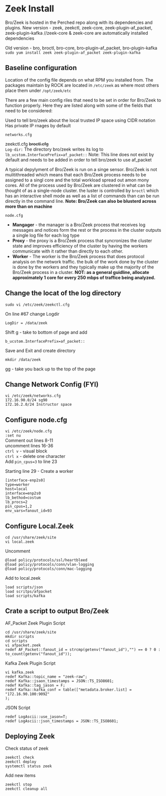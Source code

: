 # Zeek Install
Bro/Zeek is hosted in the Perched repo along with its dependencies and plugins.
New version - zeek, zeekctl, zeek-core, zeek-plugin-af_packet, zeek-plugin-kafka	//zeek-core & zeek-core are automatically installed dependencies

Old version - bro, broctl, bro-core, bro-plugin-af_packet, bro-plugin-kafka  
`sudo yum install zeek zeek-plugin-af_packet zeek-plugin-kafka`  

## Baseline configuration
Location of the config file depends on what RPM you installed from.  The packages maintain by ROCK are located in `/etc/zeek` as where most others place them under `/opt/zeek/etc`  

There are a few main config riles that need to be set in order for Bro/Zeek to function properly.  Here they are listed along with some of the fields that need to be considered:   

Used to tell bro/zeek about the local trusted IP space using CIDR notation 
Has private IP rnages by default
```
networks.cfg
```

zeekctl.cfg	~~broctl.cfg~~  
`Log-dir:` The directory bro/zeek writes its log to
`lb_ucstom.InterfacePrefix=af_packet::` Note: This line does not exist by default and needs to be added in order to tell bro/zeek to use af_packet  

A typical depylyment of Bro/Zeek is run on a singe sensor. Bro/Zeek is not mulitithreaded which means that each Bro/Zeek process needs to be assigned to a singl core and the total workload spread out amon mony cores. All of the process used by Bro/Zeek are clustered in what can be thought of as a single-node cluster. the luster is controlled by `broctl` which has an interactive shell mode as well as a list of commands than can be run directly in the command line.  **Note: Bro/Zeek can also be blusterd across more than on machine**  

`node.cfg`  
* __Mangager__ - the manager is a Bro/Zeek process that receives log messages and notices form the rest or the process in the cluster outputs a single log file for each log type
* __Proxy__ - the proxy is a Bro/Zeek process that syncronizes the cluster state and improves efficiency of the cluster by having the workers communicate with it rather than directly to each other.
* __Worker__ - The worker is the Bro/Zeek process that does protocol analysis on the network traffic. the bulk of the work done by the cluster is done by the workers and they typically make up the majority of the Bro/Zeek process in a cluster. **NOT: as a general guidline, allocate approximately 1 core for every 250 mbps of traffice being analyzed.**


## Change the locat of the log directory
```
sudo vi /etc/zeek/zeekctl.cfg
```
On line #67 change Logdir
```
LogDir = /data/zeek
```
Shift g - take to bottom of page and add
```
b_ucstom.InterfacePrefix=af_packet::
```
Save and Exit and create directory
```
mkdir /data/zeek
```  
gg - take you back up to the top of the page  

## Change Network Config (FYI)
```
vi /etc/zeek/networks.cfg
172.16.90.0/24 sg90
172.16.2.0/24 Instructor space
```


## Configure node.cfg
`vi /etc/zeek/node.cfg`  
`:set nu`   
Comment out lines 8-11  
uncomment lines 16-36  
`ctrl v` - visual block  
`ctrl x` - delete one character  
Add `pin_cpus=3` to line 23  

Starting line 29 - Create a worker
```
[interface-enp2s0]
type=worker
host=local
interface=enp2s0
lb_bethod=costum
lb_procs=2
pin_cpus=1,2
env_vars=fanout_id=93 
```
## Configure Local.Zeek

```
cd /usr/share/zeek/site
vi local.zeek

```
Uncomment  
```
@load policy/protocols/ssl/heartbleed  
@load policy/protocols/conn/vlan-logging  
@load policy/protocols/conn/mac-logging  
```
Add to local.zeek
```
load scripts/json
load scritps/afpacket
load scripts/kafka
```

## Crate a script to output Bro/Zeek
AF_Packet Zeek Plugin Script
```
cd /usr/share/zeek/site
mkdir scripts
cd scripts
vi afpacket.zeek
redef AF_Packet::fanout_id = strcmp(getenv("fanout_id"),"") == 0 ? 0 : to_count(getenv("fanout_id"));
```  

Kafka Zeek Plugin Script
```
vi kafka.zeek
redef Kafka::topic_name = "zeek-raw";  
redef Kafka::jsaon_timestamps = JSON::TS_ISO8601;
redef Kafka::tag_jason = F;  
redef Kafka::kafka_conf = table(["metadata.broker.list] = "172.16.90.100:9092"
);
```

JSON Script
```
redef LogAscii::use_jason=T;
redef LogAscii::json_timestamps = JSON::TS_ISO8601;
```

## Deploying Zeek
Check status of zeek
```
zeekctl check
zeekctl deploy
systemctl status zeek
```

Add new items
```
zeekctl stop
zeekctl cleanup all
```